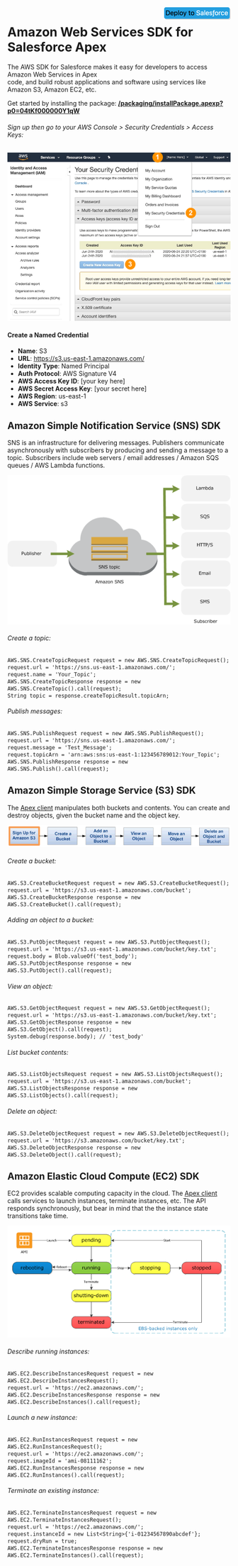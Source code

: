 <a style="float: right;" href="https://githubsfdeploy.herokuapp.com?owner=mattandneil&amp;repo=aws-sdk&amp;ref=master">
    <img alt="Deploy to Salesforce" src="https://raw.githubusercontent.com/mattandneil/aws-sdk/master/README1.png" width="150" />
</a>

# Amazon Web Services SDK for Salesforce Apex

The AWS SDK for Salesforce makes it easy for developers to access Amazon Web Services in Apex<br/>code, and build robust applications and software using services like Amazon S3, Amazon EC2, etc.

Get started by installing the package: <a href="https://login.salesforce.com/packaging/installPackage.apexp?p0=04tKf000000Y1qW"><b>/packaging/installPackage.apexp?p0=04tKf000000Y1qW</b></a>

###### Sign up then go to your AWS Console > Security Credentials > Access Keys:

<img src="https://raw.githubusercontent.com/mattandneil/aws-sdk/master/README2.png" />

#### Create a Named Credential

- **Name**: S3
- **URL**: https://s3.us-east-1.amazonaws.com/
- **Identity Type**: Named Principal
- **Auth Protocol**: AWS Signature V4
- **AWS Access Key ID**: [your key here]
- **AWS Secret Access Key**: [your secret here]
- **AWS Region**: us-east-1
- **AWS Service**: s3

## Amazon Simple Notification Service (SNS) SDK

SNS is an infrastructure for delivering messages. Publishers communicate asynchronously with subscribers by producing and sending a message to a topic. Subscribers include web servers / email addresses / Amazon SQS queues / AWS Lambda functions.

<img src="https://raw.githubusercontent.com/mattandneil/aws-sdk/master/README3.png" />

###### Create a topic:

    AWS.SNS.CreateTopicRequest request = new AWS.SNS.CreateTopicRequest();
    request.url = 'https://sns.us-east-1.amazonaws.com/';
    request.name = 'Your_Topic';
    AWS.SNS.CreateTopicResponse response = new AWS.SNS.CreateTopic().call(request);
    String topic = response.createTopicResult.topicArn;

###### Publish messages:

    AWS.SNS.PublishRequest request = new AWS.SNS.PublishRequest();
    request.url = 'https://sns.us-east-1.amazonaws.com/';
    request.message = 'Test_Message';
    request.topicArn = 'arn:aws:sns:us-east-1:123456789012:Your_Topic';
    AWS.SNS.PublishResponse response = new AWS.SNS.Publish().call(request);

## Amazon Simple Storage Service (S3) SDK

The [Apex client](https://github.com/mattandneil/aws-sdk/blob/master/S3.cls) manipulates both buckets and contents. You can create and destroy objects, given the bucket name and the object key.

<img src="https://raw.githubusercontent.com/mattandneil/aws-sdk/master/README4.png" />

###### Create a bucket:

    AWS.S3.CreateBucketRequest request = new AWS.S3.CreateBucketRequest();
    request.url = 'https://s3.us-east-1.amazonaws.com/bucket';
    AWS.S3.CreateBucketResponse response = new AWS.S3.CreateBucket().call(request);

###### Adding an object to a bucket:

    AWS.S3.PutObjectRequest request = new AWS.S3.PutObjectRequest();
    request.url = 'https://s3.us-east-1.amazonaws.com/bucket/key.txt';
    request.body = Blob.valueOf('test_body');
    AWS.S3.PutObjectResponse response = new AWS.S3.PutObject().call(request);

###### View an object:

    AWS.S3.GetObjectRequest request = new AWS.S3.GetObjectRequest();
    request.url = 'https://s3.us-east-1.amazonaws.com/bucket/key.txt';
    AWS.S3.GetObjectResponse response = new AWS.S3.GetObject().call(request);
    System.debug(response.body); // 'test_body'

###### List bucket contents:

    AWS.S3.ListObjectsRequest request = new AWS.S3.ListObjectsRequest();
    request.url = 'https://s3.us-east-1.amazonaws.com/bucket';
    AWS.S3.ListObjectsResponse response = new AWS.S3.ListObjects().call(request);

###### Delete an object:

    AWS.S3.DeleteObjectRequest request = new AWS.S3.DeleteObjectRequest();
    request.url = 'https://s3.amazonaws.com/bucket/key.txt';
    AWS.S3.DeleteObjectResponse response = new AWS.S3.DeleteObject().call(request);

## Amazon Elastic Cloud Compute (EC2) SDK

EC2 provides scalable computing capacity in the cloud. The [Apex client](https://github.com/mattandneil/aws-sdk/blob/master/EC2.cls) calls services to launch instances, terminate instances, etc. The API responds synchronously, but bear in mind that the the instance state transitions take time.

<img src="https://raw.githubusercontent.com/mattandneil/aws-sdk/master/README5.png" />

###### Describe running instances:

    AWS.EC2.DescribeInstancesRequest request = new AWS.EC2.DescribeInstancesRequest();
    request.url = 'https://ec2.amazonaws.com/';
    AWS.EC2.DescribeInstancesResponse response = new AWS.EC2.DescribeInstances().call(request);

###### Launch a new instance:

    AWS.EC2.RunInstancesRequest request = new AWS.EC2.RunInstancesRequest();
    request.url = 'https://ec2.amazonaws.com/';
    request.imageId = 'ami-08111162';
    AWS.EC2.RunInstancesResponse response = new AWS.EC2.RunInstances().call(request);

###### Terminate an existing instance:

    AWS.EC2.TerminateInstancesRequest request = new AWS.EC2.TerminateInstancesRequest();
    request.url = 'https://ec2.amazonaws.com/';
    request.instanceId = new List<String>{'i-01234567890abcdef'};
    request.dryRun = true;
    AWS.EC2.TerminateInstancesResponse response = new AWS.EC2.TerminateInstances().call(request);

